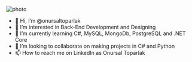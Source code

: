 ![photo](https://github.com/user-attachments/assets/bdc29f08-2f95-4222-921b-0e582fc618dd)

- 👋 Hi, I’m @onursaltoparlak
- 👀 I’m interested in Back-End Development and Designing
- 🌱 I’m currently learning C#, MySQL, MongoDb, PostgreSQL and .NET Core
- 💞️ I’m looking to collaborate on making projects in C# and Python 
- 📫 How to reach me on LinkedIn as Onursal Toparlak

<!---
onursaltoparlak/onursaltoparlak is a ✨ special ✨ repository because its `README.md` (this file) appears on your GitHub profile.
You can click the Preview link to take a look at your changes.
--->
